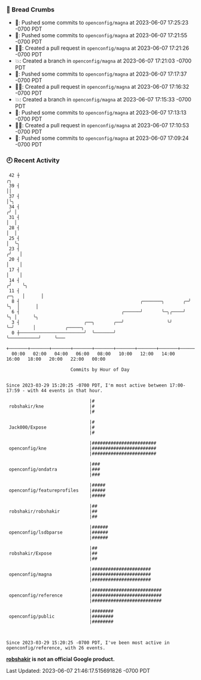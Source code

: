 ### 🍞 Bread Crumbs

 * 🚢: Pushed some commits to `openconfig/magna` at 2023-06-07 17:25:23 -0700 PDT
 * 🚢: Pushed some commits to `openconfig/magna` at 2023-06-07 17:21:55 -0700 PDT
 * ✍🏼: Created a pull request in `openconfig/magna` at 2023-06-07 17:21:26 -0700 PDT
 * 💥: Created a branch in `openconfig/magna` at 2023-06-07 17:21:03 -0700 PDT
 * 🚢: Pushed some commits to `openconfig/magna` at 2023-06-07 17:17:37 -0700 PDT
 * ✍🏼: Created a pull request in `openconfig/magna` at 2023-06-07 17:16:32 -0700 PDT
 * 💥: Created a branch in `openconfig/magna` at 2023-06-07 17:15:33 -0700 PDT
 * 🚢: Pushed some commits to `openconfig/magna` at 2023-06-07 17:13:13 -0700 PDT
 * ✍🏼: Created a pull request in `openconfig/magna` at 2023-06-07 17:10:53 -0700 PDT
 * 🚢: Pushed some commits to `openconfig/magna` at 2023-06-07 17:09:24 -0700 PDT

### 🕘 Recent Activity
```
 42 ┼                                                                        ╭╮
 39 ┤                                                                        ││
 37 ┤                                                                        │╰╮
 34 ┤                                                                       ╭╯ │
 31 ┤                                                                       │  │
 28 ┤                                                                       │  │
 25 ┤                                                                       │  ╰╮
 23 ┤                                                                      ╭╯   │
 20 ┤                                                                      │    │
 17 ┤                                                                      │    │
 14 ┤                                                                     ╭╯    ╰╮
 11 ┤                                                               ╭─╮   │      │
  8 ┤                                             ╭───────╮       ╭─╯ ╰╮  │      │
  6 ┤                                      ╭──────╯       ╰─╮╭────╯    ╰╮ │      ╰╮
  3 ┤                        ╭──╮       ╭──╯                ╰╯          ╰─╯       │           ╭─────╮
  0 ┼────────────────────────╯  ╰───────╯                                         ╰───────────╯     ╰───
    +───────+───────+───────+───────+───────+───────+───────+───────+───────+───────+───────+───────+────
  00:00   02:00   04:00   06:00   08:00   10:00   12:00   14:00   16:00   18:00   20:00   22:00   00:00   

						Commits by Hour of Day


Since 2023-03-29 15:20:25 -0700 PDT, I'm most active between 17:00-17:59 - with 44 events in that hour.

```



```
                               |#
 robshakir/kne                 |#
                               |#

                               |#
 Jack000/Expose                |#
                               |#

                               |########################
 openconfig/kne                |########################
                               |########################

                               |###
 openconfig/ondatra            |###
                               |###

                               |#####
 openconfig/featureprofiles    |#####
                               |#####

                               |##
 robshakir/robshakir           |##
                               |##

                               |######
 openconfig/lsdbparse          |######
                               |######

                               |##
 robshakir/Expose              |##
                               |##

                               |######################
 openconfig/magna              |######################
                               |######################

                               |##########################
 openconfig/reference          |##########################
                               |##########################

                               |########
 openconfig/public             |########
                               |########



Since 2023-03-29 15:20:25 -0700 PDT, I've been most active in openconfig/reference, with 26 events.

```
**[robshakir](mailto:robjs@google.com) is not an official Google product.**  


Last Updated: 2023-06-07 21:46:17.515691826 -0700 PDT
